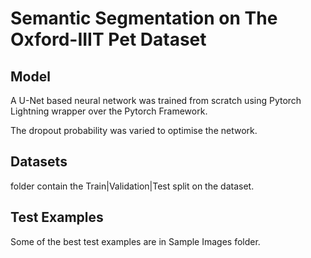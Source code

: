 # Semantic Segmentation on The Oxford-IIIT Pet Dataset

## Model
A U-Net based neural network was trained from scratch using Pytorch Lightning wrapper over the Pytorch Framework.

The dropout probability was varied to optimise the network.

## Datasets
folder contain the Train|Validation|Test split on the dataset.

## Test Examples
Some of the best test examples are in Sample Images folder.

